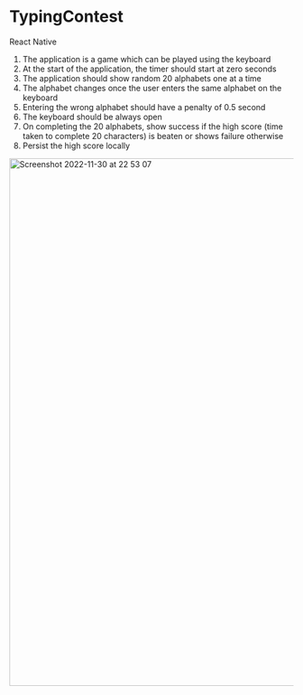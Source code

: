 # TypingContest

React Native

1. The application is a game which can be played using the keyboard
2. At the start of the application, the timer should start at zero seconds
3. The application should show random 20 alphabets one at a time
4. The alphabet changes once the user enters the same alphabet on the keyboard
5. Entering the wrong alphabet should have a penalty of 0.5 second
6. The keyboard should be always open
7. On completing the 20 alphabets, show success if the high score (time taken to
complete 20 characters) is beaten or shows failure otherwise
8. Persist the high score locally

<img width="934" alt="Screenshot 2022-11-30 at 22 53 07" src="https://user-images.githubusercontent.com/39669117/204865780-0e50bd17-9e4c-48ec-bea5-75999bf7825e.png">
